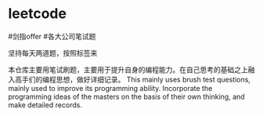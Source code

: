 # leetcode
#剑指offer
#各大公司笔试题

坚持每天两道题，按照标签来


本仓库主要用笔试刷题，主要用于提升自身的编程能力。在自己思考的基础之上融入高手们的编程思想，做好详细记录。
This  mainly uses brush test questions, mainly used to improve its programming ability. Incorporate the programming ideas of the masters on the basis of their own thinking, and make detailed records.
